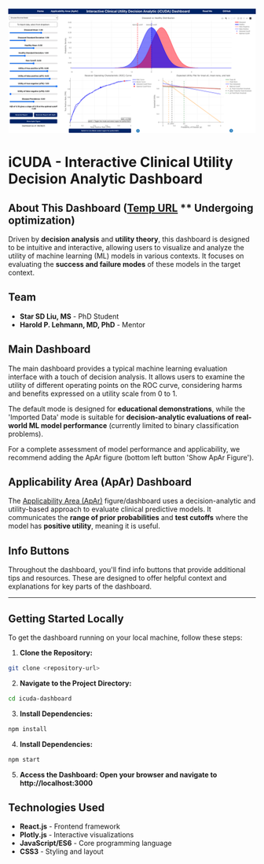 ![Alt Text](dashHome.png)

# iCUDA - Interactive Clinical Utility Decision Analytic Dashboard

## About This Dashboard ([Temp URL]([[https://pubmed.ncbi.nlm.nih.gov/38222359/](https://icuda-cah8f2cfgzcba8fn.eastus2-01.azurewebsites.net/)]) ** Undergoing optimization)

Driven by **decision analysis** and **utility theory**, this dashboard is designed to be intuitive and interactive, allowing users to visualize and analyze the utility of machine learning (ML) models in various contexts. It focuses on evaluating the **success and failure modes** of these models in the target context.

## Team

- **Star SD Liu, MS** - PhD Student
- **Harold P. Lehmann, MD, PhD** - Mentor

## Main Dashboard

The main dashboard provides a typical machine learning evaluation interface with a touch of decision analysis. It allows users to examine the utility of different operating points on the ROC curve, considering harms and benefits expressed on a utility scale from 0 to 1.

The default mode is designed for **educational demonstrations**, while the 'Imported Data' mode is suitable for **decision-analytic evaluations of real-world ML model performance** (currently limited to binary classification problems).

For a complete assessment of model performance and applicability, we recommend adding the ApAr figure (bottom left button 'Show ApAr Figure').

## Applicability Area (ApAr) Dashboard

The [Applicability Area (ApAr)](https://pubmed.ncbi.nlm.nih.gov/38222359/) figure/dashboard uses a decision-analytic and utility-based approach to evaluate clinical predictive models. It communicates the **range of prior probabilities** and **test cutoffs** where the model has **positive utility**, meaning it is useful.

## Info Buttons

Throughout the dashboard, you'll find info buttons that provide additional tips and resources. These are designed to offer helpful context and explanations for key parts of the dashboard.

---

## Getting Started Locally

To get the dashboard running on your local machine, follow these steps:

1. **Clone the Repository:**
  ```bash
  git clone <repository-url>
  ```
2. **Navigate to the Project Directory:**
  ```bash
  cd icuda-dashboard
  ```
3. **Install Dependencies:**
  ```bash
  npm install
  ```
4. **Install Dependencies:**
  ```bash
  npm start
  ```
5. **Access the Dashboard: Open your browser and navigate to http://localhost:3000**

## Technologies Used

- **React.js** - Frontend framework
- **Plotly.js** - Interactive visualizations
- **JavaScript/ES6** - Core programming language
- **CSS3** - Styling and layout



